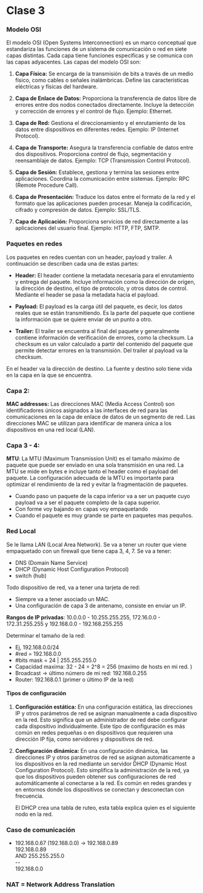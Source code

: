 # Clase 3 

### Modelo OSI

El modelo OSI (Open Systems Interconnection) es un marco conceptual que estandariza las funciones de un sistema de comunicación o red en siete capas distintas. Cada capa tiene funciones específicas y se comunica con las capas adyacentes. Las capas del modelo OSI son:

1. **Capa Física:** Se encarga de la transmisión de bits a través de un medio físico, como cables o señales inalámbricas. Define las características eléctricas y físicas del hardware.

2. **Capa de Enlace de Datos:** Proporciona la transferencia de datos libre de errores entre dos nodos conectados directamente. Incluye la detección y corrección de errores y el control de flujo. Ejemplo: Ethernet.

3. **Capa de Red:** Gestiona el direccionamiento y el enrutamiento de los datos entre dispositivos en diferentes redes. Ejemplo: IP (Internet Protocol).

4. **Capa de Transporte:** Asegura la transferencia confiable de datos entre dos dispositivos. Proporciona control de flujo, segmentación y reensamblaje de datos. Ejemplo: TCP (Transmission Control Protocol).

5. **Capa de Sesión:** Establece, gestiona y termina las sesiones entre aplicaciones. Coordina la comunicación entre sistemas. Ejemplo: RPC (Remote Procedure Call).

6. **Capa de Presentación:** Traduce los datos entre el formato de la red y el formato que las aplicaciones pueden procesar. Maneja la codificación, cifrado y compresión de datos. Ejemplo: SSL/TLS.

7. **Capa de Aplicación:** Proporciona servicios de red directamente a las aplicaciones del usuario final. Ejemplo: HTTP, FTP, SMTP.


### Paquetes en redes

Los paquetes en redes cuentan con un header, payload y trailer. A continuación se describen cada una de estas partes:

- **Header:** El header contiene la metadata necesaria para el enrutamiento y entrega del paquete. Incluye información como la dirección de origen, la dirección de destino, el tipo de protocolo, y otros datos de control. Mediante el header se pasa la metadata hacia el payload.

- **Payload:** El payload es la carga útil del paquete, es decir, los datos reales que se están transmitiendo. Es la parte del paquete que contiene la información que se quiere enviar de un punto a otro.

- **Trailer:** El trailer se encuentra al final del paquete y generalmente contiene información de verificación de errores, como la checksum. La checksum es un valor calculado a partir del contenido del paquete que permite detectar errores en la transmisión. Del trailer al payload va la checksum.

En el header va la dirección de destino. La fuente y destino solo tiene vida en la capa en la que se encuentra.


### Capa 2: 
**MAC addresses:** 
Las direcciones MAC (Media Access Control) son identificadores únicos asignados a las interfaces de red para las comunicaciones en la capa de enlace de datos de un segmento de red. Las direcciones MAC se utilizan para identificar de manera única a los dispositivos en una red local (LAN).

### Capa 3 - 4:
**MTU**:
La MTU (Maximum Transmission Unit) es el tamaño máximo de paquete que puede ser enviado en una sola transmisión en una red. La MTU se mide en bytes e incluye tanto el header como el payload del paquete. La configuración adecuada de la MTU es importante para optimizar el rendimiento de la red y evitar la fragmentación de paquetes.

- Cuando paso un paquete de la capa inferior va a ser un paquete cuyo payload va a ser el paquete completo de la capa superior. 
- Con forme voy bajando en capas voy empaquetando
- Cuando el paquete es muy grande se parte en paquetes mas pequños. 

### Red Local

Se le llama LAN (Local Area Network). Se va a tener un router que viene empaquetado con un firewall que tiene capa 3, 4, 7. Se va a tener:

- DNS (Domain Name Service)
- DHCP (Dynamic Host Configuration Protocol)
- switch (hub)

Todo dispositivo de red, va a tener una tarjeta de red: 
- Siempre va a tener asociado un MAC. 
- Una configuración de capa 3 de antenamo, consiste en enviar un IP.


**Rangos de IP privadas**: 10.0.0.0 - 10.255.255.255, 172.16.0.0 - 172.31.255.255 y 192.168.0.0 - 192.168.255.255

Determinar el tamaño de la red: 
- Ej, 192.168.0.0/24
- #red = 192.168.0.0
- #bits mask = 24 | 255.255.255.0
- Capacidad maxima: 32 - 24 = 2^8 = 256 (maximo de hosts en mi red. ) 
- Broadcast -> último número de mi red: 192.168.0.255
- Router: 192.168.0.1 (primer o último IP de la red)

#### Tipos de configuración
1. **Configuración estática:** 
   En una configuración estática, las direcciones IP y otros parámetros de red se asignan manualmente a cada dispositivo en la red. Esto significa que un administrador de red debe configurar cada dispositivo individualmente. Este tipo de configuración es más común en redes pequeñas o en dispositivos que requieren una dirección IP fija, como servidores y dispositivos de red.

2. **Configuración dinámica:** 
   En una configuración dinámica, las direcciones IP y otros parámetros de red se asignan automáticamente a los dispositivos en la red mediante un servidor DHCP (Dynamic Host Configuration Protocol). Esto simplifica la administración de la red, ya que los dispositivos pueden obtener sus configuraciones de red automáticamente al conectarse a la red. Es común en redes grandes y en entornos donde los dispositivos se conectan y desconectan con frecuencia.

   El DHCP crea una tabla de ruteo, esta tabla explica quien es el siguiente nodo en la red. 

### Caso de comunicación
- 192.168.0.67 (192.168.0.0) -> 192.168.0.89 <br>
192.168.0.89 <br>
AND 255.255.255.0 <br>
-- <br>
192.168.0.0


### NAT = Network Address Translation






